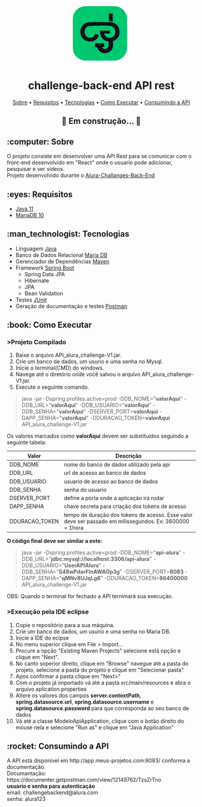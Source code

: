 <div align="center">
	<img src="https://raw.githubusercontent.com/MaykiSantos/challenge-back-end/df7de8acce9c5c949a99a799f22154fa155cb788/challenges-logo.svg" alt="logo">
  	<h1>challenge-back-end API rest</h1>
</div>
<div>
	<p align="center">
		<a href="#sobre">Sobre</a> •
		<a href="#requisitos">Requisitos</a> • 
		<a href="#tecnologias">Tecnologias</a> • 
		<a href="#comoExecutar">Como Executar</a> •
		<a href="#consumir">Consumindo a API</a>
	</p>
	<h2 align="center">🚧  Em construção...  🚧</h2>
</div>

<div>
	<h2 id="sobre"> :computer: Sobre</h2>
	<p>
		O projeto consiste em desenvolver uma API Rest para se comunicar com o front-end desenvolvido em "React" onde o usuario pode adicionar, pesquisar e ver vídeos.
		</br>
		Projeto desenvolvido durante o <a href="https://github.com/alura-challenges/challenge-back-end">Alura-Challanges-Back-End</a>
	</p>
</div>

<div>
	<h2 id="requisitos"> :eyes: Requisitos</h2>
	<ul>
		<li><a href="https://www.oracle.com/br/java/technologies/javase-jdk11-downloads.html">Java 11</a></li>
		<li><a href="https://downloads.mariadb.org/">MariaDB 10</a></li>
	</ul>
</div>

<div>
	<h2 id="tecnologias"> :man_technologist: Tecnologias</h2>
	<ul>
		<li>Linguagem <a href="">Java</a></li>
		<li>Banco de Dados Relacional <a href="">Maria DB</a></li>
		<li>Gerenciador de Dependências <a href="">Maven</a></li>
		<li>Framework <a href="">Spring Boot</a>
			<ul>
				<li>Spring Data JPA</li>
				<li>Hibernate</li>
				<li>JPA</li>
				<li>Bean Validation</li>
			</ul>
		</li>
		<li>Testes <a href="">JUnit</a></li>
		<li>Geração de documentação e testes <a href="">Postman</a></li>
	</ul>
</div>


<h2 id="comoExecutar"> :book: Como Executar</h2>

### >Projeto Compilado
1. Baixe o arquivo API_alura_challenge-V1.jar.
2. Crie um banco de dados, um usurio e uma senha no Mysql.
3. Inicie o terminal(CMD) do windows.
4. Navege até o diretório onde você salvou o arquivo API_alura_challenge-V1.jar.
5. Execute o seguinte comando.
>java -jar -Dspring.profiles.active=prod -DDB_NOME="**valorAqui**" -DDB_URL="**valorAqui**" -DDB_USUARIO="**valorAqui**" -DDB_SENHA="**valorAqui**" -DSERVER_PORT=**valorAqui** -DAPP_SENHA="**valorAqui**" -DDURACAO_TOKEN=**valorAqui** API_alura_challenge-V1.jar

Os valores marcados como **valorAqui** devem ser substituidos seguindo a seguinte tabela:

Valor | Descrição
------|---------
DDB_NOME | nome do banco de dados utilizado pela api
DDB_URL | url de acesso ao banco de dados
DDB_USUARIO | usuario de acesso ao banco de dados
DDB_SENHA | senha do usuario
DSERVER_PORT | define a porta onde a aplicação irá rodar
DAPP_SENHA | chave secreta para criação dos tokens de acesso
DDURACAO_TOKEN | tempo de duração dos tokens de acesso. Esse valor deve ser passado em milissegundos. Ex: 3600000 = 1hora

**O código final deve ser similar a este:**
>java -jar -Dspring.profiles.active=prod -DDB_NOME="**api-alura**" -DDB_URL="**jdbc:mysql://localhost:3306/api-alura**" -DDB_USUARIO="**UserAPIAlura**" -DDB_SENHA="**S48wPdarFlnAWAOp3g**" -DSERVER_PORT=**8083** -DAPP_SENHA="**qMNv8UJqLg6**" -DDURACAO_TOKEN=**86400000** API_alura_challenge-V1.jar

OBS: Quando o terminal for fechado a API ternimará sua execução.


### >Execução pela IDE eclipse

1. Copie o repositório para a sua máquina.
2. Crie um banco de dados, um usurio e uma senha no Maria DB.
3. Inicie a IDE do ecipse
4. No menu superior clique em File > Import...
5. Procure a opção "Existing Maven Projects" selecione está opção e clique em "Next".
6. No canto soperior direito, clique em "Browse" navegue até a pasta do projeto, selecione a pasta do projeto e clique em "Selecionar pasta"
7. Apos confirmar a pasta clique em "Next>"
8. Com o projeto já importado vá até a pasta src/main/resources e abra  o arquivo aplication.properties
9. Altere os valores dos campos **server.contextPath**, **spring.datasource.url**, **spring.datasource.username** e **spring.datasource.password** para que corresponda ao seu banco de dados
10. Vá até a classe ModeloApiApplication, clique com o botão direito do mouse nela e selecione "Run as" e clique em "Java Application"
	

<div>
	<h2 id="consumir">:rocket: Consumindo a API</h2>
	<p>
		A API está disponível em http://app.meus-projetos.com:8083/ conforma a documentação. </br>
		Documantação: https://documenter.getpostman.com/view/12149762/TzsZrTno </br>
		<b>usuario e senha para autenticação</b></br>
		email: challengebackend@alura.com</br>
		senha: alura123
	</p>
</div>

